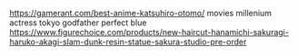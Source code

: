 
 https://gamerant.com/best-anime-katsuhiro-otomo/
movies
	millenium actress
	tokyo godfather
	perfect blue
https://www.figurechoice.com/products/new-haircut-hanamichi-sakuragi-haruko-akagi-slam-dunk-resin-statue-sakura-studio-pre-order